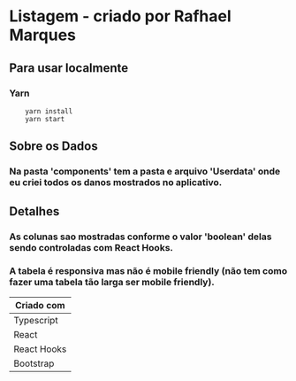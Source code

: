 # Listagem - criado por Rafhael Marques

## Para usar localmente
### Yarn
```shell
    yarn install
    yarn start
```

## Sobre os Dados
### Na pasta 'components' tem a pasta e arquivo 'Userdata' onde eu criei todos os danos mostrados no aplicativo.

## Detalhes
### As colunas sao mostradas conforme o valor 'boolean' delas sendo controladas com React Hooks.
### A tabela é responsiva mas não é mobile friendly (não tem como fazer uma tabela tão larga ser mobile friendly).

| Criado com         |
|--------------------|
| Typescript         |
| React              |
| React Hooks        |
| Bootstrap          |
